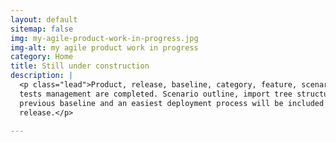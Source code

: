 ```yaml
---
layout: default
sitemap: false
img: my-agile-product-work-in-progress.jpg
img-alt: my agile product work in progress
category: Home
title: Still under construction
description: |
  <p class="lead">Product, release, baseline, category, feature, scenario and 
  tests management are completed. Scenario outline, import tree structure from 
  previous baseline and an easiest deployment process will be included in next 
  release.</p>

---
```

